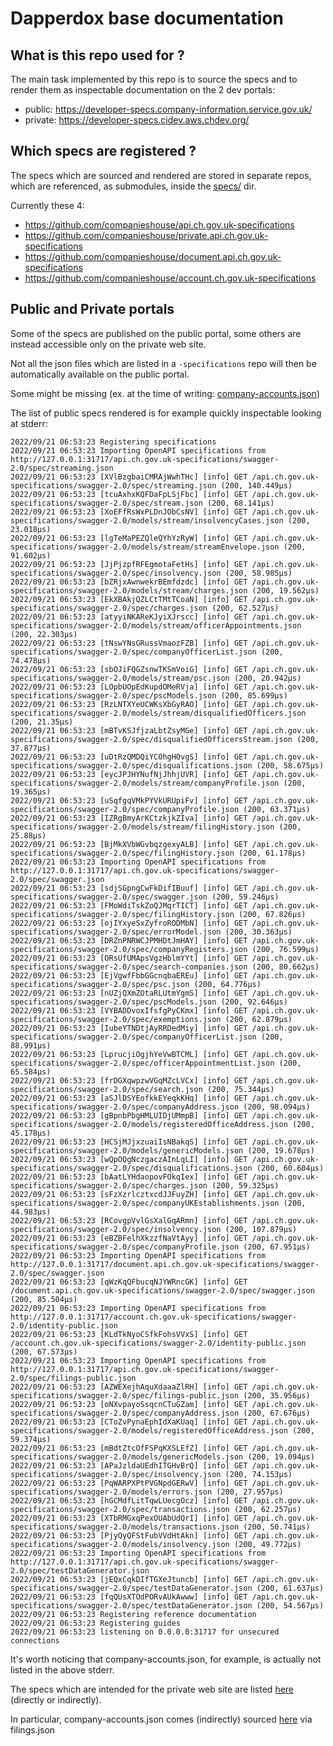 # Dapperdox base documentation

## What is this repo used for ?

The main task implemented by this repo is to source the specs and to render them as inspectable documentation on the 2 dev portals:
- public: https://developer-specs.company-information.service.gov.uk/
- private: https://developer-specs.cidev.aws.chdev.org/

## Which specs are registered ?

The specs which are sourced and rendered are stored in separate repos, which are referenced, as submodules, inside the [specs/](https://github.com/companieshouse/dapperdox.developer.ch.gov.uk/tree/9571799d47f5cf0214ad06bf334e0272539a0bf2/specs) dir.

Currently these 4:

- https://github.com/companieshouse/api.ch.gov.uk-specifications
- https://github.com/companieshouse/private.api.ch.gov.uk-specifications
- https://github.com/companieshouse/document.api.ch.gov.uk-specifications
- https://github.com/companieshouse/account.ch.gov.uk-specifications

## Public and Private portals

Some of the specs are published on the public portal, some others are instead accessible only on the private web site.

Not all the json files which are listed in a `-specifications` repo will then be automatically available on the public portal.

Some might be missing (ex. at the time of writing:
[company-accounts.json](https://github.com/companieshouse/api.ch.gov.uk-specifications/blob/e7ed000/swagger-2.0/spec/company-accounts.json))

The list of public specs rendered is for example quickly inspectable looking at stderr:

    2022/09/21 06:53:23 Registering specifications
    2022/09/21 06:53:23 Importing OpenAPI specifications from http://127.0.0.1:31717/api.ch.gov.uk-specifications/swagger-2.0/spec/streaming.json
    2022/09/21 06:53:23 [XVlBzgbaiCMRAjWwhTHc] [info] GET /api.ch.gov.uk-specifications/swagger-2.0/spec/streaming.json (200, 140.449µs)
    2022/09/21 06:53:23 [tcuAxhxKQFDaFpLSjFbc] [info] GET /api.ch.gov.uk-specifications/swagger-2.0/spec/stream.json (200, 68.141µs)
    2022/09/21 06:53:23 [XoEFfRsWxPLDnJObCsNV] [info] GET /api.ch.gov.uk-specifications/swagger-2.0/models/stream/insolvencyCases.json (200, 23.018µs)
    2022/09/21 06:53:23 [lgTeMaPEZQleQYhYzRyW] [info] GET /api.ch.gov.uk-specifications/swagger-2.0/models/stream/streamEnvelope.json (200, 91.602µs)
    2022/09/21 06:53:23 [JjPjzpfRFEgmotaFetHs] [info] GET /api.ch.gov.uk-specifications/swagger-2.0/spec/insolvency.json (200, 58.905µs)
    2022/09/21 06:53:23 [bZRjxAwnwekrBEmfdzdc] [info] GET /api.ch.gov.uk-specifications/swagger-2.0/models/stream/charges.json (200, 19.562µs)
    2022/09/21 06:53:23 [EkXBAkjQZLCtTMtTCoaN] [info] GET /api.ch.gov.uk-specifications/swagger-2.0/spec/charges.json (200, 62.527µs)
    2022/09/21 06:53:23 [atyyiNKAReKJyiXJrscc] [info] GET /api.ch.gov.uk-specifications/swagger-2.0/models/stream/officerAppointments.json (200, 22.303µs)
    2022/09/21 06:53:23 [tNswYNsGRussVmaozFZB] [info] GET /api.ch.gov.uk-specifications/swagger-2.0/spec/companyOfficerList.json (200, 74.478µs)
    2022/09/21 06:53:23 [sbOJiFQGZsnwTKSmVoiG] [info] GET /api.ch.gov.uk-specifications/swagger-2.0/models/stream/psc.json (200, 20.942µs)
    2022/09/21 06:53:23 [LOpbUOpEdKupdOMeRVja] [info] GET /api.ch.gov.uk-specifications/swagger-2.0/spec/pscModels.json (200, 85.699µs)
    2022/09/21 06:53:23 [RzLNTXYeUCWKsXbGyRAO] [info] GET /api.ch.gov.uk-specifications/swagger-2.0/models/stream/disqualifiedOfficers.json (200, 21.35µs)
    2022/09/21 06:53:23 [mBTvKSJfjzaLbtZsyMGe] [info] GET /api.ch.gov.uk-specifications/swagger-2.0/spec/disqualifiedOfficersStream.json (200, 37.877µs)
    2022/09/21 06:53:23 [uDtRzQMDQiYCOhgHOvgS] [info] GET /api.ch.gov.uk-specifications/swagger-2.0/spec/disqualifications.json (200, 58.675µs)
    2022/09/21 06:53:23 [eycJPJHYNufNjJhhjUVR] [info] GET /api.ch.gov.uk-specifications/swagger-2.0/models/stream/companyProfile.json (200, 19.365µs)
    2022/09/21 06:53:23 [uSqfgqVMkPYVkURUpiFv] [info] GET /api.ch.gov.uk-specifications/swagger-2.0/spec/companyProfile.json (200, 63.371µs)
    2022/09/21 06:53:23 [IZRgBmyArKCtzkjkZIva] [info] GET /api.ch.gov.uk-specifications/swagger-2.0/models/stream/filingHistory.json (200, 25.88µs)
    2022/09/21 06:53:23 [BjMkXVbWGvbqzgexyALB] [info] GET /api.ch.gov.uk-specifications/swagger-2.0/spec/filingHistory.json (200, 61.178µs)
    2022/09/21 06:53:23 Importing OpenAPI specifications from http://127.0.0.1:31717/api.ch.gov.uk-specifications/swagger-2.0/spec/swagger.json
    2022/09/21 06:53:23 [sdjSGpngCwFkDifIBuuf] [info] GET /api.ch.gov.uk-specifications/swagger-2.0/spec/swagger.json (200, 59.246µs)
    2022/09/21 06:53:23 [FMoWdiTskZoQJMqrTICT] [info] GET /api.ch.gov.uk-specifications/swagger-2.0/spec/filingHistory.json (200, 67.826µs)
    2022/09/21 06:53:23 [ojIYxyeSxZyfroRODMbN] [info] GET /api.ch.gov.uk-specifications/swagger-2.0/spec/errorModel.json (200, 30.363µs)
    2022/09/21 06:53:23 [DRZnPNRWCJPMHDtJmHAY] [info] GET /api.ch.gov.uk-specifications/swagger-2.0/spec/companyRegisters.json (200, 76.599µs)
    2022/09/21 06:53:23 [ORsUfUMApsVgzHblmYYt] [info] GET /api.ch.gov.uk-specifications/swagger-2.0/spec/search-companies.json (200, 80.662µs)
    2022/09/21 06:53:23 [EjVgwfFbbGGcnqbaEREu] [info] GET /api.ch.gov.uk-specifications/swagger-2.0/spec/psc.json (200, 64.776µs)
    2022/09/21 06:53:23 [nUZjQXmZOtaRLUtmYgmS] [info] GET /api.ch.gov.uk-specifications/swagger-2.0/spec/pscModels.json (200, 92.646µs)
    2022/09/21 06:53:23 [VYBADDvoxIfsfgPyCKmx] [info] GET /api.ch.gov.uk-specifications/swagger-2.0/spec/exemptions.json (200, 62.879µs)
    2022/09/21 06:53:23 [IubeYTNDtjAyRRDedMiy] [info] GET /api.ch.gov.uk-specifications/swagger-2.0/spec/companyOfficerList.json (200, 88.991µs)
    2022/09/21 06:53:23 [LprucjiOgjhYeVwBTCML] [info] GET /api.ch.gov.uk-specifications/swagger-2.0/spec/officerAppointmentList.json (200, 65.584µs)
    2022/09/21 06:53:23 [frDGXqwpzwVGqMZcLVCx] [info] GET /api.ch.gov.uk-specifications/swagger-2.0/spec/search.json (200, 75.344µs)
    2022/09/21 06:53:23 [aSJlDSYEofkkEYeqkKHq] [info] GET /api.ch.gov.uk-specifications/swagger-2.0/spec/companyAddress.json (200, 98.094µs)
    2022/09/21 06:53:23 [gBpnbPbgHMLUIDjUMmpB] [info] GET /api.ch.gov.uk-specifications/swagger-2.0/models/registeredOfficeAddress.json (200, 45.178µs)
    2022/09/21 06:53:23 [HCSjMJjxzuaiIsNBakqS] [info] GET /api.ch.gov.uk-specifications/swagger-2.0/models/genericModels.json (200, 19.678µs)
    2022/09/21 06:53:23 [wQpOQgNczgaczAInLqLI] [info] GET /api.ch.gov.uk-specifications/swagger-2.0/spec/disqualifications.json (200, 60.604µs)
    2022/09/21 06:53:23 [bAatLYHdaopovFOkqIex] [info] GET /api.ch.gov.uk-specifications/swagger-2.0/spec/charges.json (200, 59.325µs)
    2022/09/21 06:53:23 [sFzXzrlcztxcdJJFuyZH] [info] GET /api.ch.gov.uk-specifications/swagger-2.0/spec/companyUKEstablishments.json (200, 44.983µs)
    2022/09/21 06:53:23 [RCovgpVvlGsXalGqARmn] [info] GET /api.ch.gov.uk-specifications/swagger-2.0/spec/insolvency.json (200, 107.879µs)
    2022/09/21 06:53:23 [eBZBFelhXkzzfNaVtAyy] [info] GET /api.ch.gov.uk-specifications/swagger-2.0/spec/companyProfile.json (200, 67.951µs)
    2022/09/21 06:53:23 Importing OpenAPI specifications from http://127.0.0.1:31717/document.api.ch.gov.uk-specifications/swagger-2.0/spec/swagger.json
    2022/09/21 06:53:23 [qWzKqQFbucqNJYWRncGK] [info] GET /document.api.ch.gov.uk-specifications/swagger-2.0/spec/swagger.json (200, 85.504µs)
    2022/09/21 06:53:23 Importing OpenAPI specifications from http://127.0.0.1:31717/account.ch.gov.uk-specifications/swagger-2.0/identity-public.json
    2022/09/21 06:53:23 [KLdTkNyoCSfkFohsVVxS] [info] GET /account.ch.gov.uk-specifications/swagger-2.0/identity-public.json (200, 67.573µs)
    2022/09/21 06:53:23 Importing OpenAPI specifications from http://127.0.0.1:31717/api.ch.gov.uk-specifications/swagger-2.0/spec/filings-public.json
    2022/09/21 06:53:23 [AZWEXejhAquXdaaaZlRH] [info] GET /api.ch.gov.uk-specifications/swagger-2.0/spec/filings-public.json (200, 35.956µs)
    2022/09/21 06:53:23 [oNXvpayoSsqcnCTuGZam] [info] GET /api.ch.gov.uk-specifications/swagger-2.0/spec/companyAddress.json (200, 67.676µs)
    2022/09/21 06:53:23 [CToZvPynaEphIdXaKUaq] [info] GET /api.ch.gov.uk-specifications/swagger-2.0/models/registeredOfficeAddress.json (200, 59.374µs)
    2022/09/21 06:53:23 [mBdtZtcOfFSPqKXSLEfZ] [info] GET /api.ch.gov.uk-specifications/swagger-2.0/models/genericModels.json (200, 19.094µs)
    2022/09/21 06:53:23 [APaJzldaUEdhITGHvBrQ] [info] GET /api.ch.gov.uk-specifications/swagger-2.0/spec/insolvency.json (200, 74.153µs)
    2022/09/21 06:53:23 [PqWARPXPtPVGNpdGERwV] [info] GET /api.ch.gov.uk-specifications/swagger-2.0/models/errors.json (200, 27.957µs)
    2022/09/21 06:53:23 [hGCMdfLitTqwLUecgOcz] [info] GET /api.ch.gov.uk-specifications/swagger-2.0/spec/transactions.json (200, 62.257µs)
    2022/09/21 06:53:23 [XTbRMGxqPexOUAbUdQrI] [info] GET /api.ch.gov.uk-specifications/swagger-2.0/models/transactions.json (200, 50.741µs)
    2022/09/21 06:53:23 [PjyQyQFStFubVVdHtAkn] [info] GET /api.ch.gov.uk-specifications/swagger-2.0/models/insolvency.json (200, 49.772µs)
    2022/09/21 06:53:23 Importing OpenAPI specifications from http://127.0.0.1:31717/api.ch.gov.uk-specifications/swagger-2.0/spec/testDataGenerator.json
    2022/09/21 06:53:23 [jEQxCqkDIfTGXeJtuncb] [info] GET /api.ch.gov.uk-specifications/swagger-2.0/spec/testDataGenerator.json (200, 61.637µs)
    2022/09/21 06:53:23 [fqQUsXTOdPORvAUkAwww] [info] GET /api.ch.gov.uk-specifications/swagger-2.0/spec/testDataGenerator.json (200, 54.567µs)
    2022/09/21 06:53:23 Registering reference documentation
    2022/09/21 06:53:23 Registering guides
    2022/09/21 06:53:23 listening on 0.0.0.0:31717 for unsecured connections

It's worth noticing that company-accounts.json, for example, is actually not listed in the above stderr.

The specs which are intended for the private web site are listed [here](https://github.com/companieshouse/dapperdox.developer.ch.gov.uk/blob/9571799/spec_args.sh#L24-L35) (directly or indirectly).


In particular, company-accounts.json comes (indirectly) sourced [here](https://github.com/companieshouse/dapperdox.developer.ch.gov.uk/blob/9571799/spec_args.sh#L28) via filings.json




